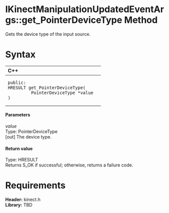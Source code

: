 IKinectManipulationUpdatedEventArgs::get\_PointerDeviceType Method  
==================================================================  

Gets the device type of the input source. <span id="syntaxSection"></span>

Syntax  
======  

<table>
<colgroup>
<col width="100%" />
</colgroup>
<thead>
<tr class="header">
<th align="left">C++</th>
</tr>
</thead>
<tbody>
<tr class="odd">
<td align="left"><pre><code>public:  
HRESULT get_PointerDeviceType(  
         PointerDeviceType *value  
)</code></pre></td>
</tr>
</tbody>
</table>

<span id="ID4EG"></span>
#### Parameters  

*value*    
Type: PointerDeviceType  
[out] The device type.  

<span id="ID4EP"></span>
#### Return value  

Type: HRESULT  
Returns S\_OK if successful; otherwise, returns a failure code.  

<span id="requirements"></span>

Requirements  
============  

**Header:** kinect.h  
**Library:** TBD  



<!--Please do not edit the data in the comment block below.-->
<!--
TOCTitle : get_PointerDeviceType Method
RLTitle : IKinectManipulationUpdatedEventArgs::get_PointerDeviceType Method
KeywordK : get_PointerDeviceType method
KeywordK : IKinectManipulationUpdatedEventArgs::get_PointerDeviceType method
KeywordF : IKinectManipulationUpdatedEventArgs::get_PointerDeviceType
KeywordF : get_PointerDeviceType
KeywordF : Microsoft.Kinect.kinect.IKinectManipulationUpdatedEventArgs.get_PointerDeviceType(PointerDeviceType@)
KeywordA : M:Microsoft.Kinect.kinect.IKinectManipulationUpdatedEventArgs.get_PointerDeviceType(PointerDeviceType@)
AssetID : M:Microsoft.Kinect.kinect.IKinectManipulationUpdatedEventArgs.get_PointerDeviceType(PointerDeviceType@)
Locale : en-us
CommunityContent : 1
APIType : Managed
APILocation : 
APIName : Microsoft.Kinect.kinect.IKinectManipulationUpdatedEventArgs::get_PointerDeviceType
TargetOS : Windows
TopicType : kbSyntax
DevLang : C++
DocSet : K4Wv2
ProjType : K4Wv2Proj
Technology : Kinect for Windows
Product : Kinect for Windows SDK v2
productversion : 20
-->
